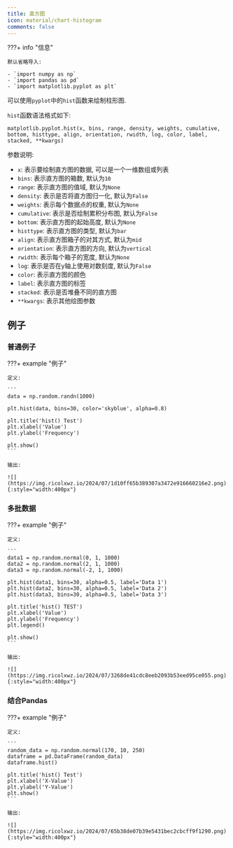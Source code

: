 ```yaml
---
title: 直方图
icon: material/chart-histogram
comments: false
---
```


???+ info "信息"

    默认省略导入:

    - `import numpy as np`
    - `import pandas as pd`
    - `import matplotlib.pyplot as plt`

可以使用`pyplot`中的`hist`函数来绘制柱形图.

`hist`函数语法格式如下:

```
matplotlib.pyplot.hist(x, bins, range, density, weights, cumulative, bottom, histtype, align, orientation, rwidth, log, color, label, stacked, **kwargs)
```

参数说明:

- `x`: 表示要绘制直方图的数据, 可以是一个一维数组或列表
- `bins`: 表示直方图的箱数, 默认为`10`
- `range`: 表示直方图的值域, 默认为`None`
- `density`: 表示是否将直方图归一化, 默认为`False`
- `weights`: 表示每个数据点的权重, 默认为`None`
- `cumulative`: 表示是否绘制累积分布图, 默认为`False`
- `bottom`: 表示直方图的起始高度, 默认为`None`
- `histtype`: 表示直方图的类型, 默认为`bar`
- `align`: 表示直方图箱子的对其方式, 默认为`mid`
- `orientation`: 表示直方图的方向, 默认为`vertical`
- `rwidth`: 表示每个箱子的宽度, 默认为`None`
- `log`: 表示是否在y轴上使用对数刻度, 默认为`False`
- `color`: 表示直方图的颜色
- `label`: 表示直方图的标签
- `stacked`: 表示是否堆叠不同的直方图
- `**kwargs`: 表示其他绘图参数

## 例子

### 普通例子

???+ example "例子"

    定义:

    ```
    data = np.random.randn(1000)

    plt.hist(data, bins=30, color='skyblue', alpha=0.8)

    plt.title('hist() Test')
    plt.xlabel('Value')
    plt.ylabel('Frequency')

    plt.show()
    ```

    输出:

    ![](https://img.ricolxwz.io/2024/07/1d10ff65b389307a3472e916660216e2.png){:style="width:400px"}

### 多批数据

???+ example "例子"

    定义:

    ```
    data1 = np.random.normal(0, 1, 1000)
    data2 = np.random.normal(2, 1, 1000)
    data3 = np.random.normal(-2, 1, 1000)

    plt.hist(data1, bins=30, alpha=0.5, label='Data 1')
    plt.hist(data2, bins=30, alpha=0.5, label='Data 2')
    plt.hist(data3, bins=30, alpha=0.5, label='Data 3')

    plt.title('hist() TEST')
    plt.xlabel('Value')
    plt.ylabel('Frequency')
    plt.legend()

    plt.show()
    ```

    输出:

    ![](https://img.ricolxwz.io/2024/07/3268de41cdc8eeb2093b53eed95ce055.png){:style="width:400px"}

### 结合Pandas

???+ example "例子"

    定义:

    ```
    random_data = np.random.normal(170, 10, 250)
    dataframe = pd.DataFrame(random_data)
    dataframe.hist()

    plt.title('hist() Test')
    plt.xlabel('X-Value')
    plt.ylabel('Y-Value')
    plt.show()  
    ```

    输出:

    ![](https://img.ricolxwz.io/2024/07/65b38de07b39e5431bec2cbcff9f1290.png){:style="width:400px"}

[^1]: Matplotlib 直方图 | 菜鸟教程. (n.d.). Retrieved July 2, 2024, from https://www.runoob.com/matplotlib/matplotlib-hist.html